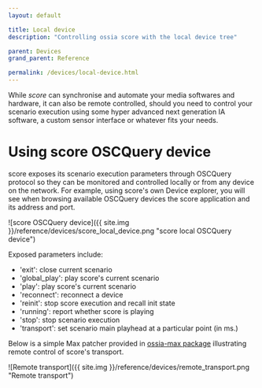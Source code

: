 ```yaml
---
layout: default

title: Local device
description: "Controlling ossia score with the local device tree"

parent: Devices
grand_parent: Reference

permalink: /devices/local-device.html
---
```



While *score* can synchronise and automate your media softwares and hardware, it can also be remote controlled, should you need to control your scenario execution using some hyper advanced next generation IA software, a custom sensor interface or whatever fits your needs.

# Using score OSCQuery device

score exposes its scenario execution parameters through OSCQuery protocol so they can be monitored and controlled locally or from any device on the network. For example, using score's own Device explorer, you will see when browsing available OSCQuery devices the score application and its address and port.

![score OSCQuery device]({{ site.img }}/reference/devices/score_local_device.png "score local OSCQuery device")

Exposed parameters include:

- 'exit': close current scenario
- 'global_play': play score's current scenario
- 'play': play score's current scenario
- 'reconnect': reconnect a device
- 'reinit': stop score execution and recall init state
- 'running': report whether score is playing
- 'stop': stop scenario execution
- 'transport': set scenario main playhead at a particular point (in ms.)

Below is a simple Max patcher provided in [ossia-max package](https://ossia.io/site-libossia/download.html#max-binding) illustrating remote control of score's transport.

![Remote transport]({{ site.img }}/reference/devices/remote_transport.png "Remote transport")
